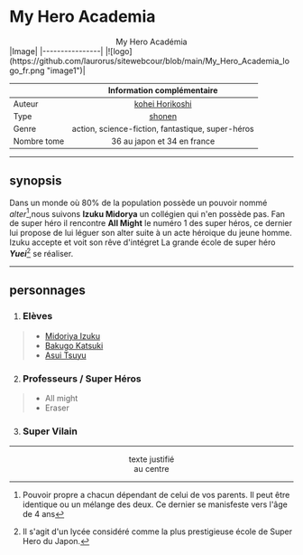 # My Hero Academia
<Div Align=Center> My Hero Académia </Div>
|Image|
|----------------|
|![logo](https://github.com/laurorus/sitewebcour/blob/main/My_Hero_Academia_logo_fr.png "image1")|

|                          |Information complémentaire                        |
|--------------------------|:------------------------------------------------:|
|Auteur                    |[kohei Horikoshi](https://www.google.com/search?client=firefox-b-d&sa=X&hl=fr&sxsrf=ALiCzsYMDkSK0VSWSFxlE9bweWOilDTorg:1666085720943&q=K%C5%8Dhei+Horikoshi&stick=H4sIAAAAAAAAAOPgE-LWz9U3MDRKTk43NFPiAnGyc-KNC3O15LOTrfST8vOz9XMyS1KLEosq44tTizJTi60SS0sy8osWsQp4H-3NSM1U8MgvyszOL87I3MHKuIudiYMBABbu5W9XAAAA&ved=2ahUKEwjrnb_8vOn6AhUS4oUKHY6SDzcQmxMoAXoECGkQAw&biw=1536&bih=739&dpr=1.25)                                   |
|Type                      |[shonen](https://fr.wikipedia.org/wiki/Sh%C5%8Dnen)                                            |
|Genre                     |action, science-fiction, fantastique, super-héros |
|Nombre tome               |36 au japon et 34 en france                       |



___

## synopsis
Dans un monde où 80% de la population possède un pouvoir nommé *alter*[^1],nous suivons **Izuku Midorya** un collégien qui n'en possède pas. Fan de super héro il rencontre **All Might** le numéro 1 des super héros, ce dernier lui propose de lui léguer son alter suite à un acte héroique du jeune homme. Izuku accepte et voit son rêve d'intégret La grande école de super héro ***Yuei***[^2] se réaliser.

[^1]: Pouvoir propre a chacun dépendant de celui de vos parents. Il peut être identique ou un mélange des deux. Ce dernier se manisfeste vers l'âge de 4 ans
[^2]: Il s'agit d'un lycée considéré comme la plus prestigieuse école de Super Hero du Japon. 
___

## personnages
1. ### Elèves
>* [Midoriya Izuku](https://github.com/laurorus/sitewebcour/blob/main/IzukuMidoriya.md)
>* [Bakugo Katsuki](https://github.com/laurorus/sitewebcour/blob/main/Katsuki%20Bakugo.md)
>* [Asui Tsuyu](https://github.com/laurorus/sitewebcour/blob/main/Tsuyu.md)
2. ### Professeurs / Super Héros
>* All might
>* Eraser
3. ### Super Vilain
___


<Div Align=Center> texte justifié <BR> au centre </Div>





